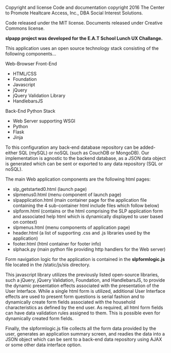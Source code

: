 Copyright and license Code and documentation copyright 2016 The Center to Promote Healtcare Access, Inc., DBA Social Interest Solutions. 

Code released under the MIT license. Documents released under Creative Commons license.

<b>slpapp project was developed for the E.A.T School Lunch UX Challange.</b>

This application uses an open source technology stack consisting of the following components...

Web-Browser Front-End
- HTML/CSS
- Foundation
- Javascript
- jQuery
- jQuery Validation Library
- HandlebarsJS

Back-End Python Stack
- Web Server supporting WSGI
- Python
- Flask
- Jinja

To this configuration any back-end database repository can be added- either SQL (mySQL) or noSQL (such as CouchDB or MongoDB).
Our implementation is agnostic to the backend database, as a JSON data object is generated which can be sent or exported to any data repository (SQL or noSQL).

The main Web application components are the following html pages:

- slp_getstarted0.html (launch page)<br>
- slpmenus0.html (menu component of launch page)<br>
- slpapplication.html (main container page for the application file containing the 4 sub-container html include files which follow below)<br>
- slpform.html (contains or the html comprising the SLP application form and associated help html which is dynamically displayed to user based on context)<br>
- slpmenus.html (menu components of application page)<br>
- header.html (a list of supporting .css and .js libraries used by the application)<br>
- footer.html (html container for footer info)<br>
- slphack.py (main python file providing http handlers for the Web server)

Form navigation logic for the application is contained in the <b>slpformlogic.js</b> file located in the /static/js/sis directory.

This javascript library utilizes the previously listed open-source libraries, such a jQuery, jQuery Validation, Foundation, and HandlebarsJS, to provide
the dynamic presentation effects associated with the presentation of the User Interface. While a single html form is utilized, additional User Interface effects
are used to present form questions is serial fashion and to dynamically create form fields associated with the household characteristics as defined by the end user.
As required, all html form fields can have data validation rules assigned to them. This is possible even for dynamically created form fields.

Finally, the slpformlogic.js file collects all the form data provided by the user, generates an application summary screen, and readies the data into a JSON object which can
be sent to a back-end data repository using AJAX or some other data interface option.



